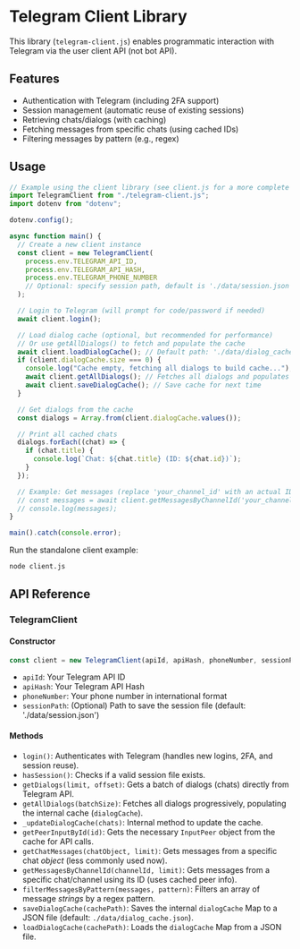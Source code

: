 # Telegram Client Library

This library (`telegram-client.js`) enables programmatic interaction with Telegram via the user client API (not bot API).

## Features

- Authentication with Telegram (including 2FA support)
- Session management (automatic reuse of existing sessions)
- Retrieving chats/dialogs (with caching)
- Fetching messages from specific chats (using cached IDs)
- Filtering messages by pattern (e.g., regex)

## Usage

```javascript
// Example using the client library (see client.js for a more complete example)
import TelegramClient from "./telegram-client.js";
import dotenv from "dotenv";

dotenv.config();

async function main() {
  // Create a new client instance
  const client = new TelegramClient(
    process.env.TELEGRAM_API_ID,
    process.env.TELEGRAM_API_HASH,
    process.env.TELEGRAM_PHONE_NUMBER
    // Optional: specify session path, default is './data/session.json'
  );

  // Login to Telegram (will prompt for code/password if needed)
  await client.login();

  // Load dialog cache (optional, but recommended for performance)
  // Or use getAllDialogs() to fetch and populate the cache
  await client.loadDialogCache(); // Default path: './data/dialog_cache.json'
  if (client.dialogCache.size === 0) {
    console.log("Cache empty, fetching all dialogs to build cache...");
    await client.getAllDialogs(); // Fetches all dialogs and populates cache
    await client.saveDialogCache(); // Save cache for next time
  }

  // Get dialogs from the cache
  const dialogs = Array.from(client.dialogCache.values());

  // Print all cached chats
  dialogs.forEach((chat) => {
    if (chat.title) {
      console.log(`Chat: ${chat.title} (ID: ${chat.id})`);
    }
  });

  // Example: Get messages (replace 'your_channel_id' with an actual ID from the cache)
  // const messages = await client.getMessagesByChannelId('your_channel_id', 50);
  // console.log(messages);
}

main().catch(console.error);
```

Run the standalone client example:

```bash
node client.js
```

## API Reference

### TelegramClient

#### Constructor

```javascript
const client = new TelegramClient(apiId, apiHash, phoneNumber, sessionPath);
```

- `apiId`: Your Telegram API ID
- `apiHash`: Your Telegram API Hash
- `phoneNumber`: Your phone number in international format
- `sessionPath`: (Optional) Path to save the session file (default: './data/session.json')

#### Methods

- `login()`: Authenticates with Telegram (handles new logins, 2FA, and session reuse).
- `hasSession()`: Checks if a valid session file exists.
- `getDialogs(limit, offset)`: Gets a batch of dialogs (chats) directly from Telegram API.
- `getAllDialogs(batchSize)`: Fetches all dialogs progressively, populating the internal cache (`dialogCache`).
- `_updateDialogCache(chats)`: Internal method to update the cache.
- `getPeerInputById(id)`: Gets the necessary `InputPeer` object from the cache for API calls.
- `getChatMessages(chatObject, limit)`: Gets messages from a specific chat _object_ (less commonly used now).
- `getMessagesByChannelId(channelId, limit)`: Gets messages from a specific chat/channel using its ID (uses cached peer info).
- `filterMessagesByPattern(messages, pattern)`: Filters an array of message _strings_ by a regex pattern.
- `saveDialogCache(cachePath)`: Saves the internal `dialogCache` Map to a JSON file (default: `./data/dialog_cache.json`).
- `loadDialogCache(cachePath)`: Loads the `dialogCache` Map from a JSON file.

